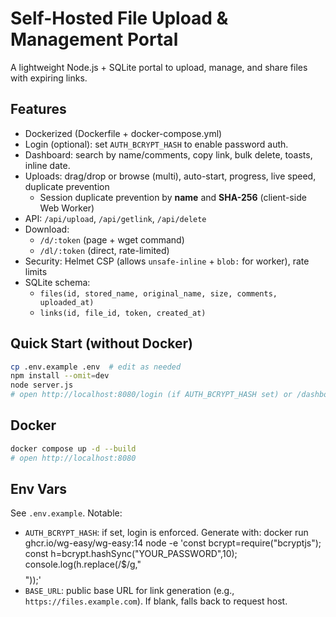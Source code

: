 # Self-Hosted File Upload & Management Portal

A lightweight Node.js + SQLite portal to upload, manage, and share files with expiring links.

## Features
- Dockerized (Dockerfile + docker-compose.yml)
- Login (optional): set `AUTH_BCRYPT_HASH` to enable password auth.
- Dashboard: search by name/comments, copy link, bulk delete, toasts, inline date.
- Uploads: drag/drop or browse (multi), auto-start, progress, live speed, duplicate prevention
  - Session duplicate prevention by **name** and **SHA-256** (client-side Web Worker)
- API: `/api/upload`, `/api/getlink`, `/api/delete`
- Download:
  - `/d/:token` (page + wget command)
  - `/dl/:token` (direct, rate-limited)
- Security: Helmet CSP (allows `unsafe-inline` + `blob:` for worker), rate limits
- SQLite schema:
  - `files(id, stored_name, original_name, size, comments, uploaded_at)`
  - `links(id, file_id, token, created_at)`

## Quick Start (without Docker)
```bash
cp .env.example .env  # edit as needed
npm install --omit=dev
node server.js
# open http://localhost:8080/login (if AUTH_BCRYPT_HASH set) or /dashboard
```

## Docker
```bash
docker compose up -d --build
# open http://localhost:8080
```

## Env Vars
See `.env.example`. Notable:
- `AUTH_BCRYPT_HASH`: if set, login is enforced. Generate with:
  docker run ghcr.io/wg-easy/wg-easy:14 node -e 'const bcrypt=require("bcryptjs"); const h=bcrypt.hashSync("YOUR_PASSWORD",10); console.log(h.replace(/\$/g,"$$$$"));'
- `BASE_URL`: public base URL for link generation (e.g., `https://files.example.com`). If blank, falls back to request host.
